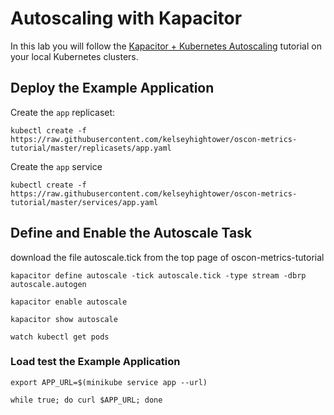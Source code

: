 # Autoscaling with Kapacitor

In this lab you will follow the [Kapacitor + Kubernetes Autoscaling](https://github.com/influxdata/k8s-kapacitor-autoscale) tutorial on your local Kubernetes clusters.

## Deploy the Example Application

Create the `app` replicaset:

```
kubectl create -f https://raw.githubusercontent.com/kelseyhightower/oscon-metrics-tutorial/master/replicasets/app.yaml
```

Create the `app` service

```
kubectl create -f https://raw.githubusercontent.com/kelseyhightower/oscon-metrics-tutorial/master/services/app.yaml
```

## Define and Enable the Autoscale Task

download the file autoscale.tick from the top page of oscon-metrics-tutorial

```
kapacitor define autoscale -tick autoscale.tick -type stream -dbrp autoscale.autogen
```

```
kapacitor enable autoscale
```

```
kapacitor show autoscale
```

```
watch kubectl get pods
```

### Load test the Example Application

```
export APP_URL=$(minikube service app --url)
```

```
while true; do curl $APP_URL; done
```
